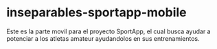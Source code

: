# inseparables-sportapp-mobile
Este es la parte movil para el proyecto SportApp, el cual busca ayudar a potenciar a los atletas amateur ayudandolos en sus entrenamientos.

